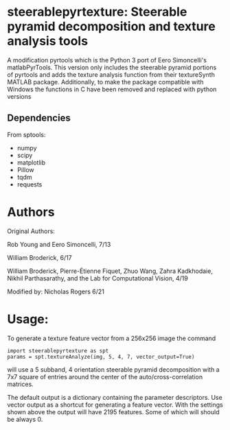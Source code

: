 # steerablepyrtexture: Steerable pyramid decomposition and texture analysis tools 

A modification pyrtools which is the Python 3 port of Eero Simoncelli's matlabPyrTools.
This version only includes the steerable pyramid portions of pyrtools and adds the texture
analysis function from their textureSynth MATLAB package. Additionally, to make the package
compatible with Windows the functions in C have been removed and replaced with python versions


## Dependencies

From sptools:
 - numpy
 - scipy
 - matplotlib
 - Pillow
 - tqdm
 - requests



# Authors

Original Authors:

Rob Young and Eero Simoncelli, 7/13

William Broderick, 6/17

William Broderick, Pierre-Étienne Fiquet, Zhuo Wang, Zahra Kadkhodaie,
Nikhil Parthasarathy, and the Lab for Computational Vision, 4/19

Modified by:
Nicholas Rogers 6/21

# Usage:

To generate a texture feature vector from a 256x256 image the command

```
import steerablepyrtexture as spt
params = spt.textureAnalyze(img, 5, 4, 7, vector_output=True)
```

will use a 5 subband, 4 orientation steerable pyramid decomposition with a 7x7 square 
of entries around the center of the auto/cross-correlation matrices. 

The default output is a dictionary containing the parameter descriptors. Use vector output 
as a shortcut for generating a feature vector. With the settings shown above the output will 
have 2195 features. Some of which will should be always 0.




